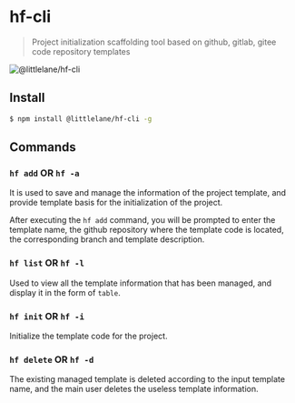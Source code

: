 # hf-cli

> Project initialization scaffolding tool based on github, gitlab, gitee code repository templates

![@littlelane/hf-cli](https://img.shields.io/badge/npm-v0.0.1-brightgreen.svg)

## Install

```bash
$ npm install @littlelane/hf-cli -g
```

## Commands

### `hf add` OR `hf -a`

It is used to save and manage the information of the project template, and provide template basis for the initialization of the project.

After executing the `hf add` command, you will be prompted to enter the template name, the github repository where the template code is located, the corresponding branch and template description.

### `hf list` OR `hf -l`

Used to view all the template information that has been managed, and display it in the form of `table`.

### `hf init` OR `hf -i`

Initialize the template code for the project.

### `hf delete` OR `hf -d`

The existing managed template is deleted according to the input template name, and the main user deletes the useless template information.
